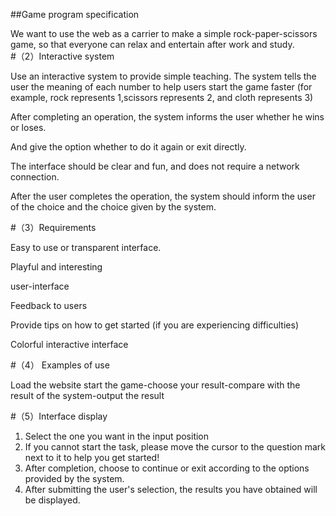 ##Game program specification                               

We want to use the web as a carrier to make a simple rock-paper-scissors game, so that everyone can relax and entertain after work and study.                                         
#（2）Interactive system  

                                    
Use an interactive system to provide simple teaching. The system tells the user the meaning of each number to help users start the game faster (for example, rock represents 1,scissors represents 2, and cloth represents 3)
            
After completing an operation, the system informs the user whether he wins or loses.
             
And give the option whether to do it again or exit directly.
            
The interface should be clear and fun, and does not require a network connection.
                    
After the user completes the operation, the system should inform the user of the choice and the choice given by the system.

#（3）Requirements                                                  

  
Easy to use or transparent interface.
                     

Playful and interesting 
             
user-interface
              
Feedback to users
                
Provide tips on how to get started (if you are experiencing difficulties)
               
Colorful interactive interface

#（4） Examples of use             

Load the website start the game-choose your result-compare with the result of the system-output the result

#（5）Interface display           
                               
                
1. Select the one you want in the input position                                                    
2. If you cannot start the task, please move the cursor to the question mark next to it to help you get started!                                                     
3. After completion, choose to continue or exit according to the options provided by the system.                                            
4. After submitting the user's selection, the results you have obtained will be displayed. 
